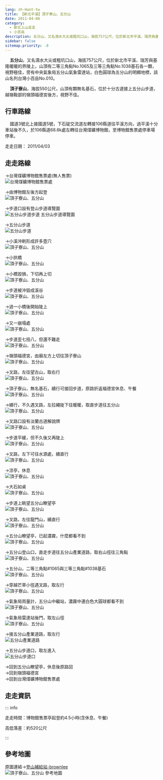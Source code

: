 ```yaml
---
lang: zh-Hant-tw
title: 【新北平溪】頂子寮山、五分山
date: 2011-04-08
category: 
  - 新北上山走走
  - 小百岳
description: 五分山，又名滴水大尖或粗坑口山，海拔757公尺，位於新北市平溪、瑞芳與基隆暖暖的界陵上，山頂有二等三角點No.1065及三等三角點No.1038基石各一顆，視野極佳，旁有中央氣象局五分山氣象雷達站，白色圓球為五分山的明顯地標，該山名列台灣小百岳No.010。 頂子寮山，海拔550公尺，山頂有顆無名基石，位於十分古道接上五分山步道，越嶺鞍部的嶺頭福德宮後方，視野不佳。
sidebar: false
sitemap.priority: .8
---
```


    **五分山**，又名滴水大尖或粗坑口山，海拔757公尺，位於新北市平溪、瑞芳與基隆暖暖的界陵上，山頂有二等三角點No.1065及三等三角點No.1038基石各一顆，視野極佳，旁有中央氣象局五分山氣象雷達站，白色圓球為五分山的明顯地標，該山名列台灣小百岳No.010。  

    **頂子寮山**，海拔550公尺，山頂有顆無名基石，位於十分古道接上五分山步道，越嶺鞍部的嶺頭福德宮後方，視野不佳。

<!-- more -->

## 行車路線
    國道3號北上接國道5號，下石碇交流道左轉接106縣道往平溪方向，過平溪十分車站後不久，於106縣道68.6k處左轉往台灣煤礦博物館，至博物館售票處停車場停車。

走走日期： 2011/04/03

## 走走路線
→台灣煤礦博物館售票處(無人售票)  
![台灣煤礦博物館售票處](https://1013399.github.io/image-4/253/183062249_l.jpg)

→由博物館左後方起登  
![頂子寮山、五分山](https://1013399.github.io/image-4/253/183062254_l.jpg)

→步道口設有登山步道導覽圖  
![五分山步道步道 五分山步道導覽圖](https://1013399.github.io/image-4/253/183062260_l.jpg)

→五分山步道  
![五分山步道](https://1013399.github.io/image-4/253/183062265_l.jpg)

→小溪沖刷形成許多壺穴  
![頂子寮山、五分山](https://1013399.github.io/image-4/253/183062245_l.jpg)

→小拱橋  
![頂子寮山、五分山](https://1013399.github.io/image-4/253/183062270_l.jpg)

→小橋毀損，下切再上切  
![頂子寮山、五分山](https://1013399.github.io/image-4/253/183062274_l.jpg)

→步道被沖毀成溪谷  
![頂子寮山、五分山](https://1013399.github.io/image-4/253/183062284_l.jpg)

→過一小橋後開始陡上  
![頂子寮山、五分山](https://1013399.github.io/image-4/253/183062290_l.jpg)

→又一崩塌處  
![頂子寮山、五分山](https://1013399.github.io/image-4/253/183062296_l.jpg)

→步道歪七扭八，但還不難走  
![頂子寮山、五分山](https://1013399.github.io/image-4/253/183062393_l.jpg)

→嶺頭福德宮，由廟左方上切往頂子寮山  
![頂子寮山、五分山](https://1013399.github.io/image-4/253/183062318_l.jpg)

→叉路，左往望古山，取右行  
![頂子寮山、五分山](https://1013399.github.io/image-4/253/183062311_l.jpg)

→頂子寮山，無名基石，續行可接回步道，原路折返福德宮休息、午餐  
![頂子寮山、五分山](https://1013399.github.io/image-4/253/183062302_l.jpg)

→續行，不久遇叉路，左拉繩陡下往暖暖，取直步道往五分山  
![頂子寮山、五分山](https://1013399.github.io/image-4/253/183062322_l.jpg)

→叉路口設有淡蘭古道解說牌  
![頂子寮山、五分山](https://1013399.github.io/image-4/253/183062328_l.jpg)

→步道平緩，但不久後又再陡上  
![頂子寮山、五分山](https://1013399.github.io/image-4/253/183062334_l.jpg)

→叉路，左下可往水源處，續直行  
![頂子寮山、五分山](https://1013399.github.io/image-4/253/183062340_l.jpg)

→涼亭，休息  
![頂子寮山、五分山](https://1013399.github.io/image-4/253/183062345_l.jpg)

→大石如桌  
![頂子寮山、五分山](https://1013399.github.io/image-4/253/183062350_l.jpg)

→步道上眺望五分山瞭望亭  
![頂子寮山、五分山](https://1013399.github.io/image-4/253/183062357_l.jpg)

→叉路，左往龍門山，續直行  
![頂子寮山、五分山](https://1013399.github.io/image-4/253/183062359_l.jpg)

→五分山瞭望亭，已起濃霧，什麼都看不到  
![頂子寮山、五分山](https://1013399.github.io/image-4/253/183062366_l.jpg)

→五分山登山口，直走步道往五分山產業道路，取右山徑往三角點  
![頂子寮山、五分山](https://1013399.github.io/image-4/253/183062368_l.jpg)

→五分山，二等三角點#1065與三等三角點#1038基石  
![頂子寮山、五分山](https://1013399.github.io/image-4/253/183062373_l.jpg)

→穿越芒草小徑遇叉路，取左行  
![頂子寮山、五分山](https://1013399.github.io/image-4/253/183062376_l.jpg)

→氣象局雨量計，五分山中繼站，濃霧中連白色大圓球都看不到  
![頂子寮山、五分山](https://1013399.github.io/image-4/253/183062381_l.jpg)

→氣象局雷達站後門，取左山徑  
![頂子寮山、五分山](https://1013399.github.io/image-4/253/183062384_l.jpg)

→接五分山產業道路，取左行  
![五分山產業道路](https://1013399.github.io/image-4/253/183062389_l.jpg)

→五分山步道口，取左進入  
![五分山步道口](https://1013399.github.io/image-4/253/183062391_l.jpg)

→回到五分山瞭望亭，休息後原路回  
→回到嶺頭福德宮  
→回到台灣煤礦博物館售票處


## 走走資訊

::: info

走走時間：博物館售票亭起登約4.5小時(含休息、午餐)

高低落差：約520公尺

:::

## 參考地圖
原圖連結→[登山補給站-brownlee](http://www.keepon.com.tw/ActiveSite/Article/One.asp?ArticleID=23181)  
![頂子寮山、五分山 參考地圖](https://1013399.github.io/image-4/253/183062406_l.jpg)